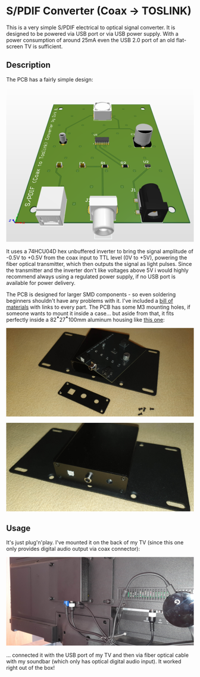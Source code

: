 # S/PDIF Converter (Coax -> TOSLINK)
This is a very simple S/PDIF electrical to optical signal converter. It is designed to be powered via USB port or via USB power supply. With a power consumption of around 25mA even the USB 2.0 port of an old flat-screen TV is sufficient.

## Description
The PCB has a fairly simple design:

![PCB-Layout](CAD_PCB.png)

It uses a 74HCU04D hex unbuffered inverter to bring the signal amplitude of -0.5V to +0.5V from the coax input to TTL level (0V to +5V), powering the fiber optical transmitter, which then outputs the signal as light pulses.
Since the transmitter and the inverter don't like voltages above 5V i would highly recommend always using a regulated power supply, if no USB port is available for power delivery.

The PCB is designed for larger SMD components - so even soldering beginners shouldn't have any problems with it. I've included a [bill of materials](BOM.xlsx) with links to every part. The PCB has some M3 mounting holes, if someone wants to mount it inside a case... but aside from that, it fits perfectly inside a 82   ⃰27   ⃰100mm aluminum housing like [this one](https://aliexpress.com/item/32982948345.html):

![Aluminum housing (outside)](Pic1.jpg)

![Aluminum housing (inside)](Pic2.jpg)

## Usage
It's just plug'n'play. I've mounted it on the back of my TV (since this one only provides digital audio output via coax connector):

![TV backside](Pic3.jpg)

... connected it with the USB port of my TV and then via fiber optical cable with my soundbar (which only has optical digital audio input). It worked right out of the box!
